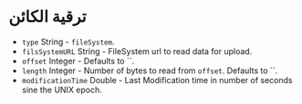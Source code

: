 # ترقية الكائن

* `type` String - `fileSystem`.
* `filsSystemURL` String - FileSystem url to read data for upload.
* `offset` Integer - Defaults to ``.
* `length` Integer - Number of bytes to read from `offset`. Defaults to ``.
* `modificationTime` Double - Last Modification time in number of seconds sine the UNIX epoch.